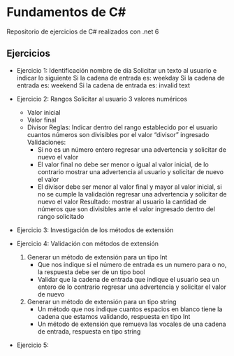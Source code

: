 # Fundamentos de C#

Repositorio de ejercicios de C# realizados con .net 6

## Ejercicios

- Ejercicio 1: Identificación nombre de día
	Solicitar un texto al usuario e indicar lo siguiente
	Si la cadena de entrada es: weekday
	Si la cadena de entrada es: weekend
	Si la cadena de entrada es: invalid text
		
- Ejercicio 2:	Rangos
	Solicitar al usuario 3 valores numéricos
	- Valor inicial
	- Valor final
	- Divisor
	Reglas: Indicar dentro del rango establecido por el usuario cuantos números son divisibles por el valor “divisor” ingresado
	Validaciones:
		- Si no es un número entero regresar una advertencia y solicitar de nuevo el valor
		- El valor final no debe ser menor o igual al valor inicial, de lo contrario mostrar una advertencia al usuario y solicitar de nuevo el valor
		- El divisor debe ser menor al valor final y mayor al valor inicial, si no se cumple la validación regresar una advertencia y solicitar de nuevo el valor
	Resultado: mostrar al usuario la cantidad de números que son divisibles ante el valor ingresado dentro del rango solicitado
	
- Ejercicio 3: Investigación de los métodos de extensión

- Ejercicio 4: Validación con métodos de extensión
    1) Generar un método de extensión para un tipo Int
		- Que nos indique si el número de entrada es un numero para o no, la respuesta debe ser de un tipo bool
		- Validar que la cadena de entrada que indique el usuario sea un entero de lo contrario regresar una advertencia y solicitar el valor de nuevo
    2)	Generar un método de extensión para un tipo string
		- Un método que nos indique cuantos espacios en blanco tiene la cadena que estamos validando, respuesta en tipo Int
		- Un método de extensión que remueva las vocales de una cadena de entrada, respuesta en tipo string


- Ejercicio 5: 

